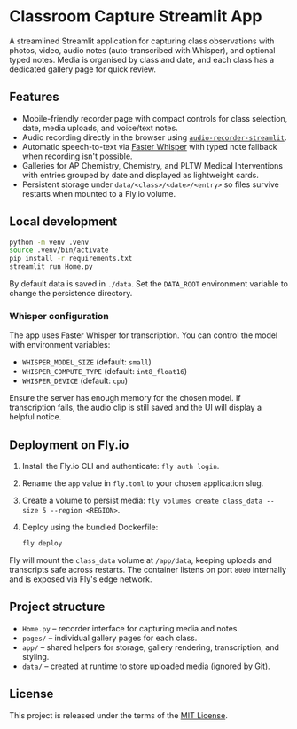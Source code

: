 # Classroom Capture Streamlit App

A streamlined Streamlit application for capturing class observations with photos, video, audio notes (auto-transcribed with Whisper), and optional typed notes. Media is organised by class and date, and each class has a dedicated gallery page for quick review.

## Features

- Mobile-friendly recorder page with compact controls for class selection, date, media uploads, and voice/text notes.
- Audio recording directly in the browser using [`audio-recorder-streamlit`](https://github.com/Joooohan/audio-recorder-streamlit).
- Automatic speech-to-text via [Faster Whisper](https://github.com/guillaumekln/faster-whisper) with typed note fallback when recording isn't possible.
- Galleries for AP Chemistry, Chemistry, and PLTW Medical Interventions with entries grouped by date and displayed as lightweight cards.
- Persistent storage under `data/<class>/<date>/<entry>` so files survive restarts when mounted to a Fly.io volume.

## Local development

```bash
python -m venv .venv
source .venv/bin/activate
pip install -r requirements.txt
streamlit run Home.py
```

By default data is saved in `./data`. Set the `DATA_ROOT` environment variable to change the persistence directory.

### Whisper configuration

The app uses Faster Whisper for transcription. You can control the model with environment variables:

- `WHISPER_MODEL_SIZE` (default: `small`)
- `WHISPER_COMPUTE_TYPE` (default: `int8_float16`)
- `WHISPER_DEVICE` (default: `cpu`)

Ensure the server has enough memory for the chosen model. If transcription fails, the audio clip is still saved and the UI will display a helpful notice.

## Deployment on Fly.io

1. Install the Fly.io CLI and authenticate: `fly auth login`.
2. Rename the `app` value in `fly.toml` to your chosen application slug.
3. Create a volume to persist media: `fly volumes create class_data --size 5 --region <REGION>`.
4. Deploy using the bundled Dockerfile:

   ```bash
   fly deploy
   ```

Fly will mount the `class_data` volume at `/app/data`, keeping uploads and transcripts safe across restarts. The container listens on port `8080` internally and is exposed via Fly's edge network.

## Project structure

- `Home.py` – recorder interface for capturing media and notes.
- `pages/` – individual gallery pages for each class.
- `app/` – shared helpers for storage, gallery rendering, transcription, and styling.
- `data/` – created at runtime to store uploaded media (ignored by Git).

## License

This project is released under the terms of the [MIT License](LICENSE).

